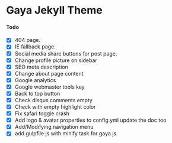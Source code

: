 # Gaya Jekyll Theme

#### Todo

- [x] 404 page.
- [x] IE fallback page.
- [x] Social media share buttons for post page.
- [x] Change profile picture on sidebar
- [x] SEO meta description
- [x] Change about page content
- [x] Google analytics
- [x] Google webmaster tools key
- [x] Back to top button
- [x] Check disqus comments empty
- [x] Check with empty highlight color
- [x] Fix safari toggle crash
- [x] Add logo & avatar properties to config.yml update the doc too 
- [x] Add/Modifying navigation menu
- [x] add gulpfile.js with minify task for gaya.js